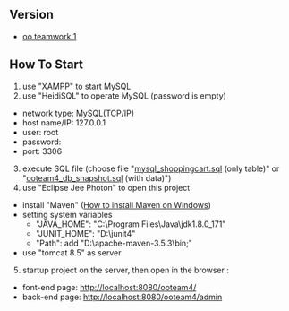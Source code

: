 ## Version
* [oo teamwork 1](https://github.com/zentim/ooteam4/releases/tag/v0.4.5)


## How To Start
1. use "XAMPP" to start MySQL
2. use "HeidiSQL" to operate MySQL (password is empty)
  * network type: MySQL(TCP/IP)
  * host name/IP: 127.0.0.1
  * user: root
  * password:
  * port: 3306
3. execute SQL file (choose file "[mysql_shoppingcart.sql](https://github.com/zentim/ooteam4/blob/master/mysql_shoppingcart.sql) (only table)" or "[ooteam4_db_snapshot.sql](https://github.com/zentim/ooteam4/blob/master/ooteam4_db_snapshot.sql) (with data)")
4. use "Eclipse Jee Photon" to open this project
* install "Maven" ([How to install Maven on Windows](https://www.mkyong.com/maven/how-to-install-maven-in-windows/))
* setting system variables
  - "JAVA_HOME": "C:\Program Files\Java\jdk1.8.0_171"
  - "JUNIT_HOME": "D:\junit4"
  - "Path": add "D:\apache-maven-3.5.3\bin;"
* use "tomcat 8.5" as server
5. startup project on the server, then open in the browser :
* font-end page: [http://localhost:8080/ooteam4/](http://localhost:8080/ooteam4/)
* back-end page: [http://localhost:8080/ooteam4/admin](http://localhost:8080/ooteam4/admin)
